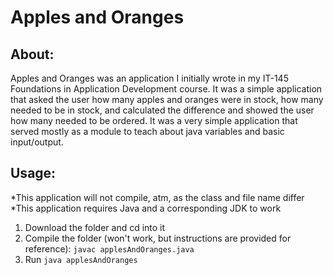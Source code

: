 # Apples and Oranges

## About:
Apples and Oranges was an application I initially wrote in my IT-145 Foundations in Application Development course. It was a simple application that asked the user how many apples and oranges were in stock, how many needed to be in stock, and calculated the difference and showed the user how many needed to be ordered. It was a very simple application that served mostly as a module to teach about java variables and basic input/output.

## Usage:
*This application will not compile, atm, as the class and file name differ  
*This application requires Java and a corresponding JDK to work  
1. Download the folder and cd into it
2. Compile the folder (won't work, but instructions are provided for reference): `javac applesAndOranges.java`
3. Run `java applesAndOranges`
